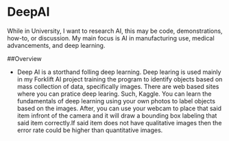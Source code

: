 # DeepAI
While in University, I want to research AI, this may be code, demonstrations, how-to, or discussion. My main focus is AI in manufacturing use, medical advancements, and deep learning.

##Overview
- Deep AI is a storthand folling deep learning. Deep learing is used mainly in my Forklift AI project training the program to identify objects based on mass collection of data, specifically images. There are web based sites where you can pratice deep learing. Such, Kaggle. You can learn the fundamentals of deep learning using your own photos to label objects based on the images. After, you can use your webcam to place that said item infront of the camera and it will draw a bounding box labeling that said item correctly.If said item does not have qualitative images then the error rate could be higher than quantitative images.  
